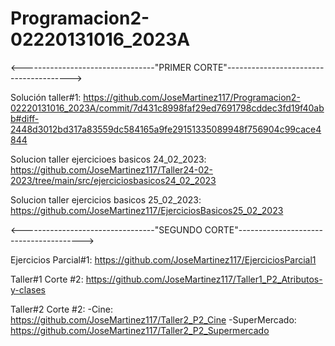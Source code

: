 # Programacion2-02220131016_2023A

<---------------------------------"PRIMER CORTE"--------------------------------------->

Solución taller#1: https://github.com/JoseMartinez117/Programacion2-02220131016_2023A/commit/7d431c8998faf29ed7691798cddec3fd19f40abb#diff-2448d3012bd317a83559dc584165a9fe29151335089948f756904c99cace4844


Solucion taller ejercicioes basicos 24_02_2023: https://github.com/JoseMartinez117/Taller24-02-2023/tree/main/src/ejerciciosbasicos24_02_2023

Solucion taller ejercicios basicos 25_02_2023: https://github.com/JoseMartinez117/EjerciciosBasicos25_02_2023


<---------------------------------"SEGUNDO CORTE"--------------------------------------->

Ejercicios Parcial#1: https://github.com/JoseMartinez117/EjerciciosParcial1

Taller#1 Corte #2: https://github.com/JoseMartinez117/Taller1_P2_Atributos-y-clases

Taller#2 Corte #2:
-Cine: https://github.com/JoseMartinez117/Taller2_P2_Cine
-SuperMercado: https://github.com/JoseMartinez117/Taller2_P2_Supermercado

